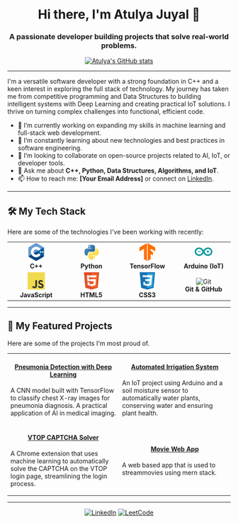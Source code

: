 <h1 align="center">Hi there, I'm Atulya Juyal 👋</h1>
<h3 align="center">A passionate developer building projects that solve real-world problems.</h3>

<p align="center">
  <a href="https://github.com/Atulya-Juyal">
    <img src="https://github-readme-stats.vercel.app/api?username=Atulya-Juyal&show_icons=true&theme=radical&hide_border=true&count_private=true" alt="Atulya's GitHub stats" />
  </a>
</p>

---

I'm a versatile software developer with a strong foundation in C++ and a keen interest in exploring the full stack of technology. My journey has taken me from competitive programming and Data Structures to building intelligent systems with Deep Learning and creating practical IoT solutions. I thrive on turning complex challenges into functional, efficient code.

- 🔭 I’m currently working on expanding my skills in machine learning and full-stack web development.
- 🌱 I’m constantly learning about new technologies and best practices in software engineering.
- 👯 I’m looking to collaborate on open-source projects related to AI, IoT, or developer tools.
- 💬 Ask me about **C++, Python, Data Structures, Algorithms, and IoT**.
- 📫 How to reach me: **[Your Email Address]** or connect on [LinkedIn](https://www.linkedin.com/in/atulya-juyal-86a1a528a/).

---

## 🛠️ My Tech Stack

Here are some of the technologies I've been working with recently:

<table>
  <tr>
    <td align="center" width="150">
      <img src="https://raw.githubusercontent.com/devicons/devicon/master/icons/cplusplus/cplusplus-original.svg" width="40" height="40" alt="C++" /><br>
      <strong>C++</strong>
    </td>
    <td align="center" width="150">
      <img src="https://raw.githubusercontent.com/devicons/devicon/master/icons/python/python-original.svg" width="40" height="40" alt="Python" /><br>
      <strong>Python</strong>
    </td>
    <td align="center" width="150">
      <img src="https://raw.githubusercontent.com/devicons/devicon/master/icons/tensorflow/tensorflow-original.svg" width="40" height="40" alt="TensorFlow" /><br>
      <strong>TensorFlow</strong>
    </td>
    <td align="center" width="150">
      <img src="https://raw.githubusercontent.com/devicons/devicon/master/icons/arduino/arduino-original.svg" width="40" height="40" alt="Arduino" /><br>
      <strong>Arduino (IoT)</strong>
    </td>
  </tr>
  <tr>
    <td align="center" width="150">
      <img src="https://raw.githubusercontent.com/devicons/devicon/master/icons/javascript/javascript-original.svg" width="40" height="40" alt="JavaScript" /><br>
      <strong>JavaScript</strong>
    </td>
    <td align="center" width="150">
      <img src="https://raw.githubusercontent.com/devicons/devicon/master/icons/html5/html5-original.svg" width="40" height="40" alt="HTML5" /><br>
      <strong>HTML5</strong>
    </td>
    <td align="center" width="150">
      <img src="https://raw.githubusercontent.com/devicons/devicon/master/icons/css3/css3-original.svg" width="40" height="40" alt="CSS3" /><br>
      <strong>CSS3</strong>
    </td>
    <td align="center" width="150">
      <img src="https://www.vectorlogo.zone/logos/git-scm/git-scm-icon.svg" width="40" height="40" alt="Git" /><br>
      <strong>Git & GitHub</strong>
    </td>
  </tr>
</table>

---

## 🚀 My Featured Projects

Here are some of the projects I'm most proud of.

<table>
  <tr>
    <td width="50%">
      <h4 align="center"><a href="https://github.com/Atulya-Juyal/pneumonia-detection-deep-learning">Pneumonia Detection with Deep Learning</a></h4>
      <p>A CNN model built with TensorFlow to classify chest X-ray images for pneumonia diagnosis. A practical application of AI in medical imaging.</p>
    </td>
    <td width="50%">
      <h4 align="center"><a href="https://github.com/Atulya-Juyal/automated-irrigation">Automated Irrigation System</a></h4>
      <p>An IoT project using Arduino and a soil moisture sensor to automatically water plants, conserving water and ensuring plant health.</p>
    </td>
  </tr>
  <tr>
    <td width="50%">
      <h4 align="center"><a href="https://github.com/Atulya-Juyal/vtop-captcha-solver-chrome-extension">VTOP CAPTCHA Solver</a></h4>
      <p>A Chrome extension that uses machine learning to automatically solve the CAPTCHA on the VTOP login page, streamlining the login process.</p>
    </td>
    <td width="50%">
      <h4 align="center"><a href="https://github.com/Atulya-Juyal/movie-web-app">Movie Web App</a></h4>
      <p>A web based app that is used to streammovies using mern stack.</p>
    </td>
  </tr>
</table>

---

<p align="center">
  <a href="https://www.linkedin.com/in/atulya-juyal-86a1a528a/"><img src="https://img.shields.io/badge/LinkedIn-0077B5?style=for-the-badge&logo=linkedin&logoColor=white" alt="LinkedIn"/></a>
  <a href="https://leetcode.com/u/Atulya_Juyal/"><img src="https://img.shields.io/badge/LeetCode-FFA116?style=for-the-badge&logo=leetcode&logoColor=black" alt="LeetCode"/></a>
</p>
